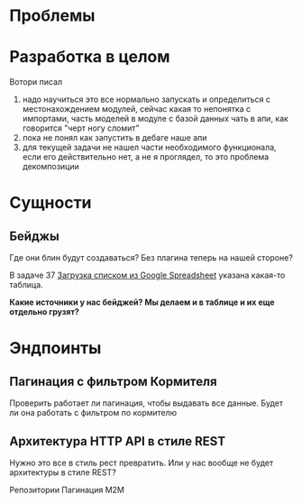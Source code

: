 # Проблемы

# Разработка в целом

Вотори писал

1. надо научиться это все нормально запускать и определиться с местонахождением модулей, сейчас какая то непонятка с импортами, часть моделей в модуле с базой данных чать в апи, как говорится "черт ногу сломит”
2. пока не понял как запустить в дебаге наше апи
3. для текущей задачи не нашел части необходимого функционала, если его действительно нет, а не я проглядел, то это проблема декомпозиции

# Сущности

## Бейджы

Где они блин будут создаваться? Без плагина теперь на нашей стороне?

В задаче 37 [Загрузка списком из Google Spreadsheet](../../%D0%A0%D0%B0%D0%B7%D0%B2%D0%B8%D1%82%D0%B8%D0%B5%20%D1%81%D0%B5%D1%80%D0%B2%D0%B8%D1%81%D0%B0%20%D0%B8%D0%BD%D1%82%D0%B5%D0%B3%D1%80%D0%B0%D1%86%D0%B8%D0%B8%CC%86%2005a1ab68bcbe453cbe07f9fb28fe8965/%D0%97%D0%B0%D0%B3%D1%80%D1%83%D0%B7%D0%BA%D0%B0%20%D1%81%D0%BF%D0%B8%D1%81%D0%BA%D0%BE%D0%BC%20%D0%B8%D0%B7%20Google%20Spreadsheet%206a8869570d5545949e529bce6268c389.md) указана какая-то таблица. 

**Какие источники у нас бейджей? Мы делаем и в таблице и их еще отдельно грузят?**

# Эндпоинты

## Пагинация с фильтром Кормителя

Проверить работает ли пагинация, чтобы выдавать все данные. Будет ли она работать с фильтром по кормителю

## Архитектура HTTP API в стиле REST

Нужно это все в стиль рест превратить. Или у нас вообще не будет архитектуры в стиле REST?

Репозитории
Пагинация
M2M